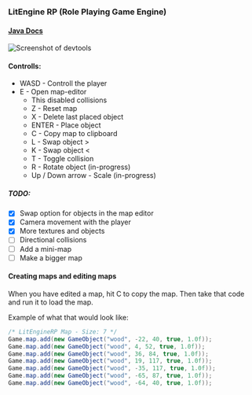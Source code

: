 ### LitEngine RP (Role Playing Game Engine)

#### [Java Docs](https://yogsther.github.io/LitEngine-RP/)

![Screenshot of devtools](https://i.imgur.com/Mn1dib1.png)

#### Controlls: 
* WASD - Controll the player
* E - Open map-editor
	* This disabled collisions
	* Z - Reset map
	* X - Delete last placed object
	* ENTER - Place object
	* C - Copy map to clipboard
	* L - Swap object >
	* K - Swap object < 
	* T - Toggle collision
	* R - Rotate object (in-progress)
	* Up / Down arrow - Scale (in-progress)

##### TODO: 
- [x] Swap option for objects in the map editor
- [x] Camera movement with the player
- [x] More textures and objects
- [ ] Directional collisions
- [ ] Add a mini-map
- [ ] Make a bigger map

#### Creating maps and editing maps

When you have edited a map, hit C to copy the map. Then take that code and run it to load the map.

Example of what that would look like:
```java
/* LitEngineRP Map - Size: 7 */
Game.map.add(new GameObject("wood", -22, 40, true, 1.0f));
Game.map.add(new GameObject("wood", 4, 52, true, 1.0f));
Game.map.add(new GameObject("wood", 36, 84, true, 1.0f));
Game.map.add(new GameObject("wood", 19, 117, true, 1.0f));
Game.map.add(new GameObject("wood", -35, 117, true, 1.0f));
Game.map.add(new GameObject("wood", -65, 87, true, 1.0f));
Game.map.add(new GameObject("wood", -64, 40, true, 1.0f));
```




